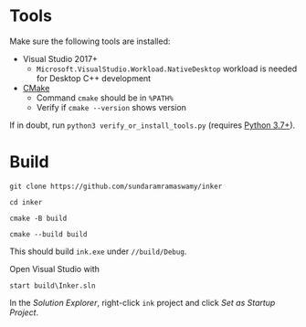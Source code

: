 # Tools

Make sure the following tools are installed:

* Visual Studio 2017+
  - `Microsoft.VisualStudio.Workload.NativeDesktop` workload is needed for Desktop C++ development
* [CMake][]
  - Command `cmake` should be in `%PATH%`
  - Verify if `cmake --version` shows version

If in doubt, run `python3 verify_or_install_tools.py` (requires [Python 3.7+][python3]).

# Build

``` shell
git clone https://github.com/sundaramramaswamy/inker

cd inker

cmake -B build

cmake --build build
```

This should build `ink.exe` under `//build/Debug`.

Open Visual Studio with

``` shell
start build\Inker.sln
```

In the _Solution Explorer_, right-click `ink` project and click _Set as Startup Project_.


[CMake]: https://cmake.org/
[vcpkg]: https://vcpkg.io/en/getting-started.html
[mingw]: https://sourceforge.net/projects/mingw-w64/files/mingw-w64/mingw-w64-release/
[fltk]: https://www.fltk.org/
[spdlog]: https://github.com/gabime/spdlog
[vcpkg manifest documentation]: https://vcpkg.io/en/docs/users/manifests.html
[vcpkg cmake example]: https://vcpkg.io/en/docs/examples/manifest-mode-cmake.html
[cmake-doc]: https://cmake.org/cmake/help/latest/index.html
[packages]: https://vcpkg.io/en/packages.html
[python3]: https://www.python.org/downloads/

